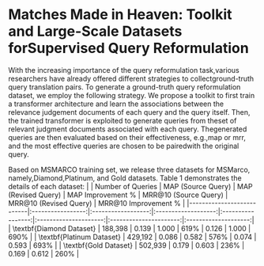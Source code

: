 # Matches Made in Heaven: Toolkit and Large-Scale Datasets forSupervised Query Reformulation

With the increasing importance of the query reformulation task,various researchers have already offered different strategies to collectground-truth query translation pairs. To generate a ground-truth query reformulation dataset, we employ the following strategy. We propose a toolkit to first train a transformer architecture and learn the associations between the relevance judgement documents of each query and the query itself. Then, the trained transformer is exploited to generate queries from theset of relevant judgment documents associated with each query. Thegenerated queries are then evaluated based on their effectiveness, e.g.,map or mrr, and the most effective queries are chosen to be pairedwith the original query. 

 Based on MSMARCO training set, we release three datasets for MSMarco, namely,Diamond,Platinum, and Gold datasets. Table 1 demonstrates the details of each dataset:
|                           | Number of Queries | MAP (Source Query) | MAP (Revised Query) | MAP Improvement % | MRR@10 (Source Query) | MRR@10 (Revised Query) | MRR@10 Improvement % |
|---------------------------|:-----------------:|:------------------:|:-------------------:|:-----------------:|:---------------------:|:----------------------:|:--------------------:|
| \textbf{Diamond Dataset}  |      188,398      |        0.139       |        1.000        |       619\%       |         0.126         |          1.000         |         690\%        |
| \textbf{Platinum Dataset} |      429,192      |        0.086       |        0.582        |       576\%       |         0.074         |          0.593         |         693\%        |
| \textbf{Gold Dataset}     |      502,939      |        0.179       |        0.603        |       236\%       |         0.169         |          0.612         |         260\%        |
 
